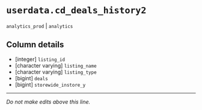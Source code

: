 # `userdata.cd_deals_history2`
`analytics_prod` | `analytics`

## Column details
* [integer]   `listing_id`
* [character varying] `listing_name`
* [character varying] `listing_type`
* [bigint]    `deals`
* [bigint]    `storewide_instore_y`

-------------------------------------------------------------------------------
*Do not make edits above this line.*
